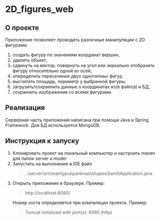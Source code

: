 # 2D_figures_web
## О проекте
Приложение позволяет проводить различные манипуляции с 2D фигурами: 
1. создать фигуру по значениям координат вершин,
2. удалить объект,
3. сдвинуть на вектор, повернуть на угол или зеркально отобразить фигуру относительно одной из осей,
4. опеределить пересечение двух однотипных фигур,
5. высчитать площадь, периметр у выбранной фигуры,
6. загрузить/сохраенить данные о координатах из/в файл(а) и БД,
7. сохраенить изображения со всеми фигурами.
## Реализация
Серверная часть приложения написана при помощи Java и Spring Framework. Для БД используется MongoDB.
## Инструкция к запуску
1. Клонировать проект на локальный компьютер и настроить maven для папок server и model
1. Запустить на выполнение в IDE файл <blockquote>..\server\src\main\java\panknas\shapes\Sem5Application.java</blockquote>
2. Открыть приложение в браузере. Пример: <blockquote>http://localhost:8080/</blockquote>
Номер хоста определяется при компиляции проекта. Пример: <blockquote>Tomcat initialized with port(s): 8080 (http)</blockquote>

